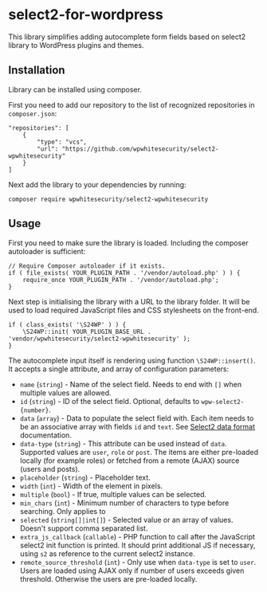 # select2-for-wordpress

This library simplifies adding autocomplete form fields based on select2 library to WordPress plugins and themes.

## Installation

Library can be installed using composer.

First you need to add our repository to the list of recognized repositories in `composer.json`:
```
"repositories": [
    {
        "type": "vcs",
        "url": "https://github.com/wpwhitesecurity/select2-wpwhitesecurity"
    }
]
```

Next add the library to your dependencies by running:
```
composer require wpwhitesecurity/select2-wpwhitesecurity
```

## Usage

First you need to make sure the library is loaded. Including the composer autoloader is sufficient:
```
// Require Composer autoloader if it exists.
if ( file_exists( YOUR_PLUGIN_PATH . '/vendor/autoload.php' ) ) {
    require_once YOUR_PLUGIN_PATH . '/vendor/autoload.php';
}
```

Next step is initialising the library with a URL to the library folder. It will be used to load required JavaScript files and CSS stylesheets on the front-end.
```
if ( class_exists( '\S24WP' ) ) {
    \S24WP::init( YOUR_PLUGIN_BASE_URL . 'vendor/wpwhitesecurity/select2-wpwhitesecurity' );
}
```

The autocomplete input itself is rendering using function `\S24WP::insert()`. It accepts a single attribute, and array of configuration parameters:

- `name` (`string`) - Name of the select field. Needs to end with `[]` when multiple values are allowed.
- `id` (`string`) - ID of the select field. Optional, defaults to `wpw-select2-{number}`.
- `data` (`array`) - Data to populate the select field with. Each item needs to be an associative array with fields `id` and `text`. See [Select2 data format](https://select2.org/data-sources/formats) documentation.
- `data-type` (`string`) - This attribute can be used instead of `data`. Supported values are `user`, `role` or `post`. The items are either pre-loaded locally (for example roles) or fetched from a remote (AJAX) source (users and posts).
- `placeholder` (`string`) - Placeholder text.
- `width` (`int`) - Width of the element in pixels.
- `multiple` (`bool`) - If true, multiple values can be selected.
- `min_chars` (`int`) - Minimum number of characters to type before searching. Only applies to 
- `selected` (`string[]|int[]`) - Selected value or an array of values. Doesn't support comma separated list.
- `extra_js_callback` (`callable`) - PHP function to call after the JavaScript select2 init function is printed. It should print additional JS if necessary, using `s2` as reference to the current select2 instance.
- `remote_source_threshold` (`int`) - Only use when `data-type` is set to `user`. Users are loaded using AJAX only if number of users exceeds given threshold. Otherwise the users are pre-loaded locally. 